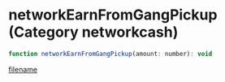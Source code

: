 # networkEarnFromGangPickup (Category networkcash)

```js
function networkEarnFromGangPickup(amount: number): void
```

[filename](networkEarnFromGangPickup_m.md ':include')